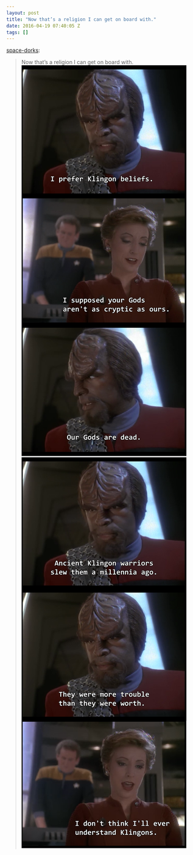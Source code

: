 ```yaml
---
layout: post
title: "Now that’s a religion I can get on board with."
date: 2016-04-19 07:40:05 Z
tags: []
---
```

[space-dorks](http://space-dorks.tumblr.com/post/132233657215):

> Now that’s a religion I can get on board with.
![](/media/2016/04/143051192784_0.png)
![](/media/2016/04/143051192784_1.png)
